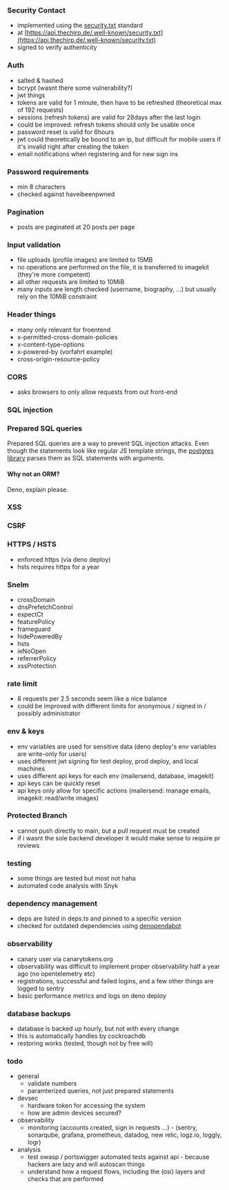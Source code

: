 ### Security Contact
- implemented using the [security.txt](https://securitytxt.org) standard
- at [https://api.thechirp.de/.well-known/security.txt](https://api.thechirp.de/.well-known/security.txt)
- signed to verify authenticity

### Auth
- salted & hashed
- bcrypt (wasnt there some vulnerability?)
- jwt things
- tokens are valid for 1 minute, then have to be refreshed (theoretical max of 192 requests)
- sessions (refresh tokens) are valid for 28days after the last login
- could be improved: refresh tokens should only be usable once
- password reset is valid for 6hours
- jwt could theoretically be bound to an ip, but difficult for mobile users if it's invalid right after creating the token
- email notifications when registering and for new sign ins

### Password requirements
- min 8 characters
- checked against haveibeenpwned

### Pagination
- posts are paginated at 20 posts per page

### Input validation
- file uploads (profile images) are limited to 15MB
- no operations are performed on the file, it is transferred to imagekit (they're more competent)
- all other requests are limited to 10MiB
- many inputs are length checked (username, biography, ...) but usually rely on the 10MiB constraint

### Header things
- many only relevant for froentend
- x-permitted-cross-domain-policies
- x-content-type-options
- x-powered-by (vorfahrt example)
- cross-origin-resource-policy

### CORS
- asks browsers to only allow requests from out front-end

### SQL injection

### Prepared SQL queries
Prepared SQL queries are a way to prevent SQL injection attacks.
Even though the statements look like regular JS template strings, the [postgres library](https://deno-postgres.com/#/?id=template-strings) parses them as SQL statements with arguments.

#### Why not an ORM?
Deno, explain please.

### XSS

### CSRF

### HTTPS / HSTS
- enforced https (via deno deploy)
- hsts requires https for a year

### Snelm
- crossDomain
- dnsPrefetchControl
- expectCt
- featurePolicy
- frameguard
- hidePoweredBy
- hsts
- ieNoOpen
- referrerPolicy
- xssProtection

### rate limit
- 8 requests per 2.5 seconds seem like a nice balance
- could be improved with different limits for anonymous / signed in / possibly administrator

### env & keys
- env variables are used for sensitive data (deno deploy's env variables are write-only for users)
- uses different jwt signing for test deploy, prod deploy, and local machines
- uses different api keys for each env (mailersend, database, imagekit)
- api keys can be quickly reset
- api keys only allow for specific actions (mailersend: manage emails, imagekit: read/write images)

### Protected Branch
- cannot push directly to main, but a pull request must be created
- if i wasnt the sole backend developer it would make sense to require pr reviews

### testing
- some things are tested but most not haha
- automated code analysis with Snyk 

### dependency management
- deps are listed in deps.ts and pinned to a specific version
- checked for outdated dependencies using [denopendabot](https://github.com/hasundue/denopendabot)

### observability
- canary user via canarytokens.org
- observability was difficult to implement proper observability half a year ago (no opentelemetry etc)
- registrations, successful and failed logins, and a few other things are logged to sentry
- basic performance metrics and logs on deno deploy

### database backups
- database is backed up hourly, but not with every change
- this is automatically handles by cockroachdb
- restoring works (tested, though not by free will)

### todo
- general
  - validate numbers
  - paramterized queries, not just prepared statements
- devsec
  - hardware token for accessing the system
  - how are admin devices secured?
- observability
  - monitoring (accounts created, sign in requests ...) - (sentry, sonarqube, grafana, prometheus, datadog, new relic, logz.io, loggly, logr)
- analysis
  - test owasp / portswigger automated tests against api - because hackers are lazy and will autoscan things
  - understand how a request flows, including the (osi) layers and checks that are performed